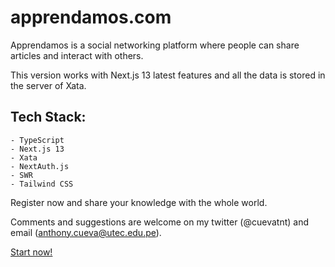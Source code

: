 # apprendamos.com

Apprendamos is a social networking platform where people can share articles and interact with others. 

This version works with Next.js 13 latest features and all the data is stored in the server of Xata.

## Tech Stack:
    - TypeScript
    - Next.js 13
    - Xata
    - NextAuth.js
    - SWR
    - Tailwind CSS

Register now and share your knowledge with the whole world. 

Comments and suggestions are welcome on my twitter (@cuevatnt) and email ([anthony.cueva@utec.edu.pe](mailto:anthony.cueva@utec.edu.pe)).

[Start now!](https://apprendamos.com)